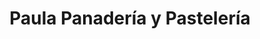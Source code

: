 ---
title: "Paula Panadería y Pastelería"
url: /providencia/paula-panaderia-y-pasteleria/
shop: Bäckerei
---